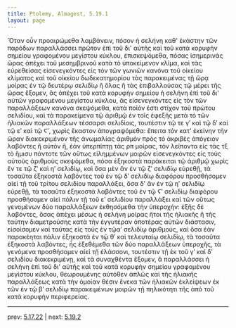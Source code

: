 ```yaml
---
title: Ptolemy, Almagest, 5.19.1
layout: page
---
```


Ὅταν οὖν προαιρώμεθα λαμβάνειν, πόσον ἡ σελήνη καθ' ἑκάστην τῶν παρόδων παραλλάσσει πρῶτον ἐπὶ τοῦ δι' αὐτῆς καὶ τοῦ κατὰ κορυφὴν σημείου γραφομένου μεγίστου κύκλου, ἐπισκεψόμεθα, πόσας ἰσημερινὰς ὥρας ἀπέχει τοῦ μεσημβρινοῦ κατὰ τὸ ὑποκείμενον κλῖμα, καὶ τὰς εὑρεθείσας εἰσενεγκόντες εἰς τὸν τῶν γωνιῶν κανόνα τοῦ οἰκείου κλίματος καὶ τοῦ οἰκείου δωδεκατημορίου τὰς παρακειμένας τῇ ὥρᾳ μοίρας ἐν τῷ δευτέρῳ σελιδίῳ ἢ ὅλας ἢ τὰς ἐπιβαλλούσας τῷ μέρει τῆς ὥρας ἕξομεν, ἃς ἀπέχει τοῦ κατὰ κορυφὴν σημείου ἡ σελήνη ἐπὶ τοῦ δι' αὐτῶν γραφομένου μεγίστου κύκλου, ἃς εἰσενεγκόντες εἰς τὸν τῶν παραλλάξεων κανόνα σκεψόμεθα, κατὰ ποῖόν ἐστι στίχον τοῦ πρώτου σελιδίου, καὶ τὰ παρακείμενα τῷ ἀριθμῷ ἐν τοῖς ἐφεξῆς μετὰ τὸ τῶν ἡλιακῶν παραλλάξεων τέσσαρσι σελιδίοις, τουτέστιν τῷ τε γʹ καὶ τῷ δʹ καὶ τῷ εʹ καὶ τῷ Ϛʹ, χωρὶς ἕκαστον ἀπογραψόμεθα: ἔπειτα τὸν κατ' ἐκείνην τὴν ὥραν διακεκριμένον τῆς ἀνωμαλίας ἀριθμὸν πρὸς τὸ ἀκριβὲς ἀπόγειον λαβόντες ἢ αὐτὸν ἤ, ἐὰν ὑπερπίπτῃ τὰς ρπ μοίρας, τὸν λείποντα εἰς τὰς τξ τὸ ἥμισυ πάντοτε τῶν οὕτως εἰλημμένων μοιρῶν εἰσενεγκόντες εἰς τοὺς αὐτοὺς ἀριθμοὺς σκεψόμεθα, πόσα ἑξηκοστὰ παράκειται τῷ ἀριθμῷ χωρὶς ἔν τε τῷ ζʹ καὶ ηʹ σελιδίῳ, καὶ ὅσα μὲν ἂν ἐν τῷ ζʹ σελιδίῳ εὑρεθῇ, τὰ τοσαῦτα ἑξηκοστὰ λαβόντες τοῦ ἐν τῷ δʹ σελιδίῳ διαφόρου προσθήσομεν αἰεὶ τῇ τοῦ τρίτου σελιδίου παραλλάξει, ὅσα δ' ἂν ἐν τῷ ηʹ σελιδίῳ εὑρεθῇ, τὰ τοσαῦτα ἑξηκοστὰ λαβόντες τοῦ ἐν τῷ Ϛʹ σελιδίῳ διαφόρου προσθήσομεν αἰεὶ πάλιν τῇ τοῦ εʹ σελιδίου παραλλάξει καὶ τῶν οὕτως γενομένων δύο παραλλάξεων ἐκθησόμεθα τὴν ὑπεροχήν: ἑξῆς δὲ λαβόντες, ὅσας ἀπέχει μέσως ἡ σελήνη μοίρας ἤτοι τῆς ἡλιακῆς ἢ τῆς ταύτην διαμετρούσης κατὰ τὴν ἐγγυτέραν ὁποτέρας αὐτῶν διάστασιν, εἰσοίσομεν καὶ ταύτας εἰς τοὺς ἐν τῷαʹ σελιδίῳ ἀριθμούς, καὶ ὅσα ἐὰν παρακέηται πάλιν ἑξηκοστὰ ἐν τῷ θʹ καὶ τελευταίῳ σελιδίῳ, τὰ τοσαῦτα ἑξηκοστὰ λαβόντες, ἧς ἐξεθέμεθα τῶν δύο παραλλάξεων ὑπεροχῆς, τὰ γενόμενα προσθήσομεν αἰεὶ τῇ ἐλάσσονι, τουτέστιν τῇ ἐκ τοῦ γʹ καὶ δʹ σελιδίου διακεκριμένῃ, καὶ τὰ συναχθέντα ἕξομεν, ἃ παραλλάσσει ἡ σελήνη ἐπὶ τοῦ δι' αὐτῆς καὶ τοῦ κατὰ κορυφὴν σημείου γραφομένου μεγίστου κύκλου, θεωρουμένης αὐτόθεν ἁπλῶς καὶ τῆς ἡλιακῆς παραλλάξεως κατὰ τὴν ὁμοίαν θέσιν ἕνεκα τῶν ἡλιακῶν ἐκλείψεων ἐκ τῶν ἐν τῷ βʹ σελιδίῳ παρακειμένων μοιρῶν τῇ πηλικότητι τῆς ἀπὸ τοῦ κατὰ κορυφὴν περιφερείας. 

---

prev: [5.17.22](../5.17.22/) | next: [5.19.2](../5.19.2/)

